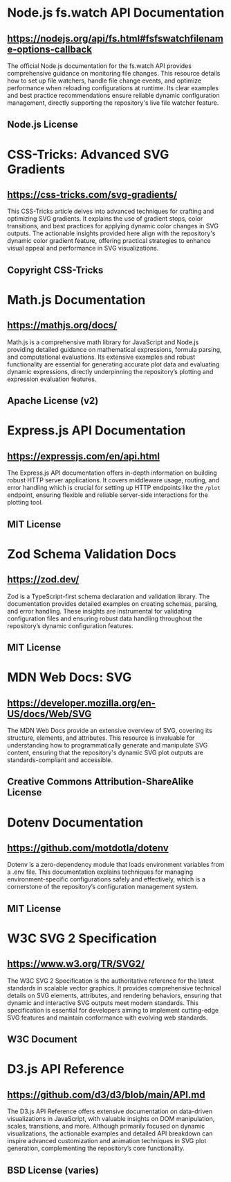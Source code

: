 # Node.js fs.watch API Documentation
## https://nodejs.org/api/fs.html#fsfswatchfilename-options-callback
The official Node.js documentation for the fs.watch API provides comprehensive guidance on monitoring file changes. This resource details how to set up file watchers, handle file change events, and optimize performance when reloading configurations at runtime. Its clear examples and best practice recommendations ensure reliable dynamic configuration management, directly supporting the repository's live file watcher feature.
## Node.js License

# CSS-Tricks: Advanced SVG Gradients
## https://css-tricks.com/svg-gradients/
This CSS-Tricks article delves into advanced techniques for crafting and optimizing SVG gradients. It explains the use of gradient stops, color transitions, and best practices for applying dynamic color changes in SVG outputs. The actionable insights provided here align with the repository's dynamic color gradient feature, offering practical strategies to enhance visual appeal and performance in SVG visualizations.
## Copyright CSS-Tricks

# Math.js Documentation
## https://mathjs.org/docs/
Math.js is a comprehensive math library for JavaScript and Node.js providing detailed guidance on mathematical expressions, formula parsing, and computational evaluations. Its extensive examples and robust functionality are essential for generating accurate plot data and evaluating dynamic expressions, directly underpinning the repository’s plotting and expression evaluation features.
## Apache License (v2)

# Express.js API Documentation
## https://expressjs.com/en/api.html
The Express.js API documentation offers in-depth information on building robust HTTP server applications. It covers middleware usage, routing, and error handling which is crucial for setting up HTTP endpoints like the `/plot` endpoint, ensuring flexible and reliable server-side interactions for the plotting tool.
## MIT License

# Zod Schema Validation Docs
## https://zod.dev/
Zod is a TypeScript-first schema declaration and validation library. The documentation provides detailed examples on creating schemas, parsing, and error handling. These insights are instrumental for validating configuration files and ensuring robust data handling throughout the repository’s dynamic configuration features.
## MIT License

# MDN Web Docs: SVG
## https://developer.mozilla.org/en-US/docs/Web/SVG
The MDN Web Docs provide an extensive overview of SVG, covering its structure, elements, and attributes. This resource is invaluable for understanding how to programmatically generate and manipulate SVG content, ensuring that the repository's dynamic SVG plot outputs are standards-compliant and accessible.
## Creative Commons Attribution-ShareAlike License

# Dotenv Documentation
## https://github.com/motdotla/dotenv
Dotenv is a zero-dependency module that loads environment variables from a .env file. This documentation explains techniques for managing environment-specific configurations safely and effectively, which is a cornerstone of the repository’s configuration management system.
## MIT License

# W3C SVG 2 Specification
## https://www.w3.org/TR/SVG2/
The W3C SVG 2 Specification is the authoritative reference for the latest standards in scalable vector graphics. It provides comprehensive technical details on SVG elements, attributes, and rendering behaviors, ensuring that dynamic and interactive SVG outputs meet modern standards. This specification is essential for developers aiming to implement cutting-edge SVG features and maintain conformance with evolving web standards.
## W3C Document

# D3.js API Reference
## https://github.com/d3/d3/blob/main/API.md
The D3.js API Reference offers extensive documentation on data-driven visualizations in JavaScript, with valuable insights on DOM manipulation, scales, transitions, and more. Although primarily focused on dynamic visualizations, the actionable examples and detailed API breakdown can inspire advanced customization and animation techniques in SVG plot generation, complementing the repository’s core functionality.
## BSD License (varies)